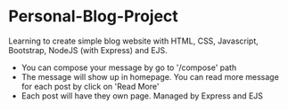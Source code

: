 # Personal-Blog-Project
Learning to create simple blog website with HTML, CSS, Javascript, Bootstrap, NodeJS (with Express) and EJS.

- You can compose your message by go to '/compose' path
- The message will show up in homepage. You can read more message for each post by click on 'Read More'
- Each post will have they own page. Managed by Express and EJS
